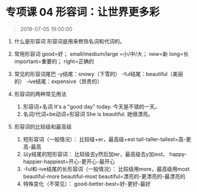 # 专项课 04 形容词：让世界更多彩

>2019-07-05 19:00:00

1. 什么是形容词
形容词是用来修饰名词和代词的。

2. 常用形容词
good=好；
small/medium/large =小/中/大；
new=新
long=长
important=重要的；
right=正确的

3. 常见的形容词尾巴
-y结尾：snowy（下雪的）
-ful结尾：beautiful（美丽的）
-ive结尾：expensive（昂贵的）

4. 形容词的两种常见用法
	1. 形容词+名词
	It's a "good day" today.
	今天是不错的一天。
	2. 名词/代词+be动词+形容词
	She is beautiful.
	她很漂亮。

5. 形容词的比较级和最高级
	1. 短形容词（一般情况）：
	比较级+er，最高级+est
	tall-taller-tallest=高-更高-最高
	2. 以y结尾的短形容词：
	比较级去y然后加ier，最高级去y加iest。
	happy-happier-happiest=开心-更开心-最开心
	3. -ful和-ive结尾的长形容词（一般情况）：
	比较级用more，最高级用most
	beautiful-more beautiful-most beautiful=漂亮的-更漂亮的-最漂亮的
	4. 特殊变化（不常见）：
	good-better-best=好-更好-最好

